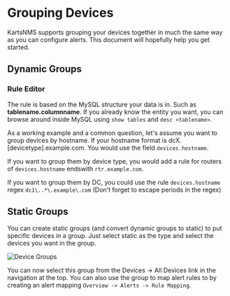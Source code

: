 # Grouping Devices

KartsNMS supports grouping your devices together in much the same way
as you can configure alerts. This document will hopefully help you get
started.

## Dynamic Groups

### Rule Editor

The rule is based on the MySQL structure your data is in. Such as __tablename.columnname__.
If you already know the entity you want, you can browse around inside
MySQL using `show tables` and `desc <tablename>`.

As a working example and a common question, let's assume you want to
group devices by hostname. If your hostname format is
dcX.[devicetype].example.com. You would use the field
`devices.hostname`.

If you want to group them by device type, you would add a rule for
routers of `devices.hostname` endswith `rtr.example.com`.

If you want to group them by DC, you could use the rule
`devices.hostname` regex `dc1\..*\.example\.com` (Don't forget to
escape periods in the regex)

## Static Groups

You can create static groups (and convert dynamic groups to static) to
put specific devices in a group. Just select static as the type and
select the devices you want in the group.

![Device Groups](/img/device_groups.png)

You can now select this group from the Devices -> All Devices link in
the navigation at the top. You can also use the group to map alert
rules to by creating an alert mapping
`Overview -> Alerts -> Rule Mapping`.
